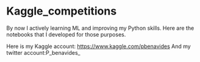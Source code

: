 # Kaggle_competitions

By now I actively learning ML and improving my Python skills. Here are the notebooks that I developed for those purposes.

Here is my Kaggle account: https://www.kaggle.com/pbenavides
And my twitter account:P_benavides_
